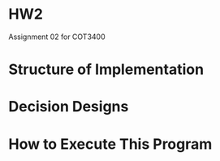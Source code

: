 # HW2
Assignment 02 for COT3400

# Structure of Implementation

# Decision Designs

# How to Execute This Program
